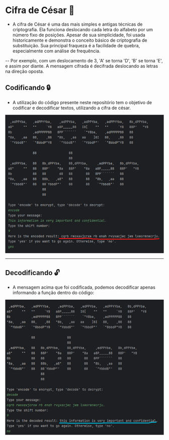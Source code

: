 # Cifra de César 🔗

* A cifra de César é uma das mais simples e antigas técnicas de criptografia. Ela funciona deslocando cada letra do alfabeto por um número fixo de posições. Apesar de sua simplicidade, foi usada historicamente e demonstra o conceito básico de criptografia de substituição. Sua principal fraqueza é a facilidade de quebra, especialmente com análise de frequência.

-- Por exemplo, com um deslocamento de 3, 'A' se torna 'D', 'B' se torna 'E', e assim por diante. A mensagem cifrada é decifrada deslocando as letras na direção oposta.

## Codificando 🔒
* A utilização do código presente neste repositório tem o objetivo de codificar e decodificar textos, utilizando a cifra de césar.

![alt text](encode.png)


--------------------------------------------------------------------
## Decodificando 🔓
* A mensagem acima que foi codificada, podemos decodificar apenas informando a função dentro do código:

![alt text](decode.png)
